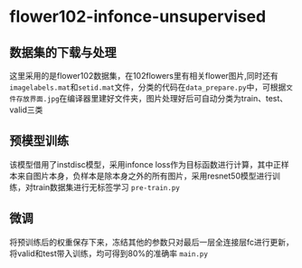 # flower102-infonce-unsupervised
## 数据集的下载与处理
这里采用的是flower102数据集，在102flowers里有相关flower图片,同时还有`imagelabels.mat`和`setid.mat`文件，分类的代码在`data_prepare.py`中，可根据`文件存放界面.jpg`在编译器里建好文件夹，图片处理好后可自动分类为train、test、valid三类
## 预模型训练
该模型借用了instdisc模型，采用infonce loss作为目标函数进行计算，其中正样本来自图片本身，负样本是除本身之外的所有图片，采用resnet50模型进行训练，对train数据集进行无标签学习
`pre-train.py`
## 微调 
将预训练后的权重保存下来，冻结其他的参数只对最后一层全连接层fc进行更新，将valid和test带入训练，均可得到80%的准确率
`main.py`
